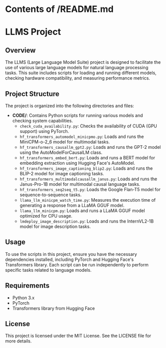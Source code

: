 # Contents of /README.md

# LLMS Project

## Overview
The LLMS (Large Language Model Suite) project is designed to facilitate the use of various large language models for natural language processing tasks. This suite includes scripts for loading and running different models, checking hardware compatibility, and measuring performance metrics.

## Project Structure
The project is organized into the following directories and files:

- **CODE/**: Contains Python scripts for running various models and checking system capabilities.
  - `check_cuda_availability.py`: Checks the availability of CUDA (GPU support) using PyTorch.
  - `hf_transformers_automodel_minicpmo.py`: Loads and runs the MiniCPM-o-2_6 model for multimodal tasks.
  - `hf_transformers_causallm_gpt2.py`: Loads and runs the GPT-2 model using the AutoModelForCausalLM class.
  - `hf_transformers_embed_bert.py`: Loads and runs a BERT model for embedding extraction using Hugging Face's AutoModel.
  - `hf_transformers_image_captioning_blip2.py`: Loads and runs the BLIP-2 model for image captioning tasks.
  - `hf_transformers_multimodalcausallm_janus.py`: Loads and runs the Janus-Pro-1B model for multimodal causal language tasks.
  - `hf_transformers_seq2seq_t5.py`: Loads the Google Flan-T5 model for sequence-to-sequence tasks.
  - `llama_llm_minicpm_watch_time.py`: Measures the execution time of generating a response from a LLaMA GGUF model.
  - `llama_llm_minicpm.py`: Loads and runs a LLaMA GGUF model optimized for CPU usage.
  - `lmdeploy_image_description.py`: Loads and runs the InternVL2-1B model for image description tasks.


## Usage
To use the scripts in this project, ensure you have the necessary dependencies installed, including PyTorch and Hugging Face's Transformers library. Each script can be run independently to perform specific tasks related to language models.

## Requirements
- Python 3.x
- PyTorch
- Transformers library from Hugging Face

## License
This project is licensed under the MIT License. See the LICENSE file for more details.